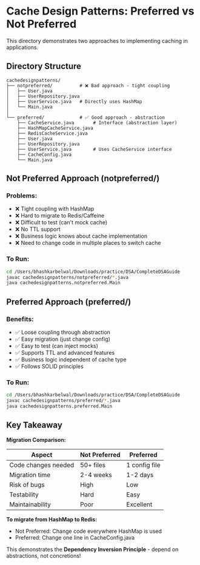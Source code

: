 # Cache Design Patterns: Preferred vs Not Preferred

This directory demonstrates two approaches to implementing caching in applications.

## Directory Structure

```
cachedesignpatterns/
├── notpreferred/          # ❌ Bad approach - tight coupling
│   ├── User.java
│   ├── UserRepository.java
│   ├── UserService.java   # Directly uses HashMap
│   └── Main.java
│
└── preferred/             # ✅ Good approach - abstraction
    ├── CacheService.java       # Interface (abstraction layer)
    ├── HashMapCacheService.java
    ├── RedisCacheService.java
    ├── User.java
    ├── UserRepository.java
    ├── UserService.java        # Uses CacheService interface
    ├── CacheConfig.java
    └── Main.java
```

## Not Preferred Approach (notpreferred/)

### Problems:
- ❌ Tight coupling with HashMap
- ❌ Hard to migrate to Redis/Caffeine
- ❌ Difficult to test (can't mock cache)
- ❌ No TTL support
- ❌ Business logic knows about cache implementation
- ❌ Need to change code in multiple places to switch cache

### To Run:
```bash
cd /Users/bhashkarbelwal/Downloads/practice/DSA/CompleteDSAGuide
javac cachedesignpatterns/notpreferred/*.java
java cachedesignpatterns.notpreferred.Main
```

## Preferred Approach (preferred/)

### Benefits:
- ✅ Loose coupling through abstraction
- ✅ Easy migration (just change config)
- ✅ Easy to test (can inject mocks)
- ✅ Supports TTL and advanced features
- ✅ Business logic independent of cache type
- ✅ Follows SOLID principles

### To Run:
```bash
cd /Users/bhashkarbelwal/Downloads/practice/DSA/CompleteDSAGuide
javac cachedesignpatterns/preferred/*.java
java cachedesignpatterns.preferred.Main
```

## Key Takeaway

**Migration Comparison:**

| Aspect | Not Preferred | Preferred |
|--------|--------------|-----------|
| Code changes needed | 50+ files | 1 config file |
| Migration time | 2-4 weeks | 1-2 days |
| Risk of bugs | High | Low |
| Testability | Hard | Easy |
| Maintainability | Poor | Excellent |

**To migrate from HashMap to Redis:**
- Not Preferred: Change code everywhere HashMap is used
- Preferred: Change one line in CacheConfig.java

This demonstrates the **Dependency Inversion Principle** - depend on abstractions, not concretions!
